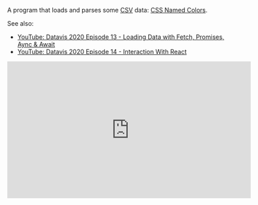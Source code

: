 A program that loads and parses some [CSV](https://en.wikipedia.org/wiki/Comma-separated_values) data: [CSS Named Colors](https://gist.github.com/curran/b236990081a24761f7000567094914e0).


See also:

 * [YouTube: Datavis 2020 Episode 13 - Loading Data with Fetch, Promises, Aync & Await](https://www.youtube.com/watch?v=1UBraY8Z7uI&list=PL9yYRbwpkykuK6LSMLH3bAaPpXaDUXcLV&index=14)
 * [YouTube: Datavis 2020 Episode 14 - Interaction With React](https://www.youtube.com/watch?v=9zzIwsASgeo&list=PL9yYRbwpkykuK6LSMLH3bAaPpXaDUXcLV&index=15)

<iframe width="560" height="315" src="https://www.youtube.com/embed/oTUDt78qkiM" frameborder="0" allow="accelerometer; autoplay; encrypted-media; gyroscope; picture-in-picture" allowfullscreen></iframe>
